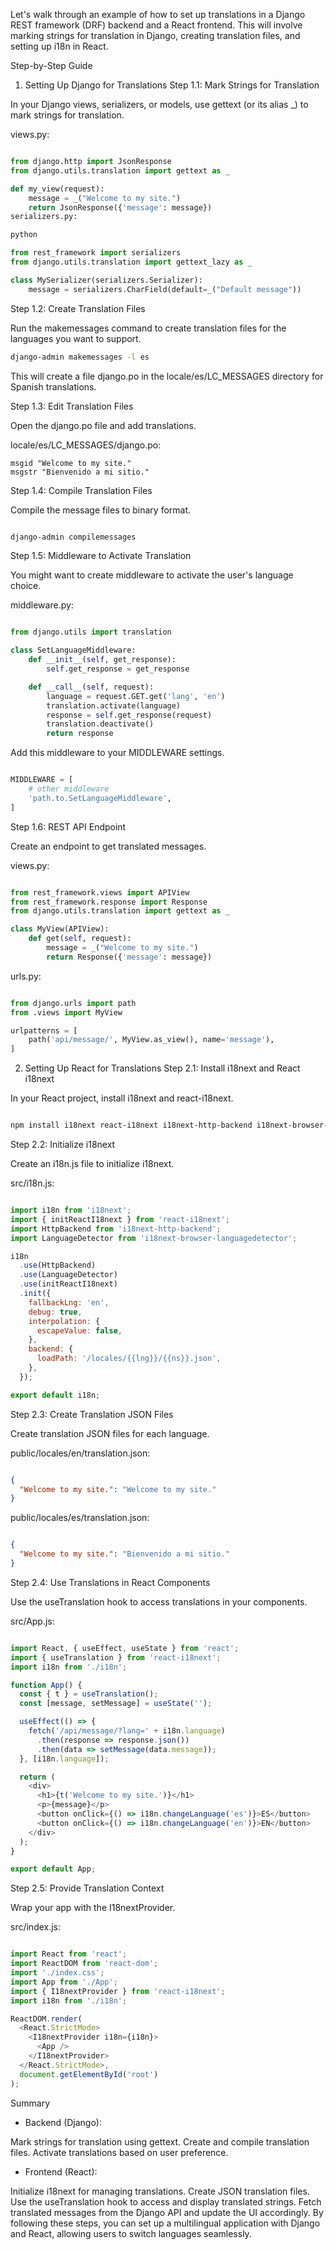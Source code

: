  Let's walk through an example of how to set up translations in a Django REST framework (DRF) backend and a React frontend. This will involve marking strings for translation in Django, creating translation files, and setting up i18n in React.

Step-by-Step Guide
1. Setting Up Django for Translations
Step 1.1: Mark Strings for Translation

In your Django views, serializers, or models, use gettext (or its alias _) to mark strings for translation.

views.py:

``` python

from django.http import JsonResponse
from django.utils.translation import gettext as _

def my_view(request):
    message = _("Welcome to my site.")
    return JsonResponse({'message': message})
serializers.py:

python

from rest_framework import serializers
from django.utils.translation import gettext_lazy as _

class MySerializer(serializers.Serializer):
    message = serializers.CharField(default=_("Default message"))
```
Step 1.2: Create Translation Files

Run the makemessages command to create translation files for the languages you want to support.

``` bash
django-admin makemessages -l es
```
This will create a file django.po in the locale/es/LC_MESSAGES directory for Spanish translations.

Step 1.3: Edit Translation Files

Open the django.po file and add translations.

locale/es/LC_MESSAGES/django.po:

``` plaintext
msgid "Welcome to my site."
msgstr "Bienvenido a mi sitio."
```
Step 1.4: Compile Translation Files

Compile the message files to binary format.

``` bash

django-admin compilemessages
```
Step 1.5: Middleware to Activate Translation

You might want to create middleware to activate the user's language choice.

middleware.py:

``` python

from django.utils import translation

class SetLanguageMiddleware:
    def __init__(self, get_response):
        self.get_response = get_response

    def __call__(self, request):
        language = request.GET.get('lang', 'en')
        translation.activate(language)
        response = self.get_response(request)
        translation.deactivate()
        return response
```
Add this middleware to your MIDDLEWARE settings.

```python

MIDDLEWARE = [
    # other middleware
    'path.to.SetLanguageMiddleware',
]
```
Step 1.6: REST API Endpoint

Create an endpoint to get translated messages.

views.py:

``` python

from rest_framework.views import APIView
from rest_framework.response import Response
from django.utils.translation import gettext as _

class MyView(APIView):
    def get(self, request):
        message = _("Welcome to my site.")
        return Response({'message': message})
```
urls.py:

```python

from django.urls import path
from .views import MyView

urlpatterns = [
    path('api/message/', MyView.as_view(), name='message'),
]
```
2. Setting Up React for Translations
Step 2.1: Install i18next and React i18next

In your React project, install i18next and react-i18next.

```bash

npm install i18next react-i18next i18next-http-backend i18next-browser-languagedetector
```
Step 2.2: Initialize i18next

Create an i18n.js file to initialize i18next.

src/i18n.js:

```javascript

import i18n from 'i18next';
import { initReactI18next } from 'react-i18next';
import HttpBackend from 'i18next-http-backend';
import LanguageDetector from 'i18next-browser-languagedetector';

i18n
  .use(HttpBackend)
  .use(LanguageDetector)
  .use(initReactI18next)
  .init({
    fallbackLng: 'en',
    debug: true,
    interpolation: {
      escapeValue: false,
    },
    backend: {
      loadPath: '/locales/{{lng}}/{{ns}}.json',
    },
  });

export default i18n;
```
Step 2.3: Create Translation JSON Files

Create translation JSON files for each language.

public/locales/en/translation.json:

```json

{
  "Welcome to my site.": "Welcome to my site."
}
```
public/locales/es/translation.json:

```json

{
  "Welcome to my site.": "Bienvenido a mi sitio."
}
```
Step 2.4: Use Translations in React Components

Use the useTranslation hook to access translations in your components.

src/App.js:

```javascript

import React, { useEffect, useState } from 'react';
import { useTranslation } from 'react-i18next';
import i18n from './i18n';

function App() {
  const { t } = useTranslation();
  const [message, setMessage] = useState('');

  useEffect(() => {
    fetch('/api/message/?lang=' + i18n.language)
      .then(response => response.json())
      .then(data => setMessage(data.message));
  }, [i18n.language]);

  return (
    <div>
      <h1>{t('Welcome to my site.')}</h1>
      <p>{message}</p>
      <button onClick={() => i18n.changeLanguage('es')}>ES</button>
      <button onClick={() => i18n.changeLanguage('en')}>EN</button>
    </div>
  );
}

export default App;
```
Step 2.5: Provide Translation Context

Wrap your app with the I18nextProvider.

src/index.js:

``` javascript

import React from 'react';
import ReactDOM from 'react-dom';
import './index.css';
import App from './App';
import { I18nextProvider } from 'react-i18next';
import i18n from './i18n';

ReactDOM.render(
  <React.StrictMode>
    <I18nextProvider i18n={i18n}>
      <App />
    </I18nextProvider>
  </React.StrictMode>,
  document.getElementById('root')
);
```
Summary
- Backend (Django):

Mark strings for translation using gettext.
Create and compile translation files.
Activate translations based on user preference.
- Frontend (React):

Initialize i18next for managing translations.
Create JSON translation files.
Use the useTranslation hook to access and display translated strings.
Fetch translated messages from the Django API and update the UI accordingly.
By following these steps, you can set up a multilingual application with Django and React, allowing users to switch languages seamlessly.